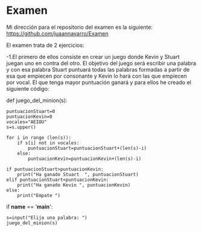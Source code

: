 # Examen
Mi dirección para el repositorio del examen es la siguiente: https://github.com/juaannavarro/Examen

El examen trata de 2 ejercicios:

-1.El primero de ellos consiste en crear un juego donde Kevin y Stuart juegan uno en contra del otro. El objetivo del juego será escribir una palabra y con esa palabra Stuart puntuará todas las palabras formadas a partir de esa que empiecen por consonante y Kevin lo hará con las que empiecen por vocal. El que tenga mayor puntuación ganará y para ellos he creado el siguiente código:





def juego_del_minion(s):
    
    puntuacionStuart=0
    puntuacionKevin=0
    vocales="AEIOU"
    s=s.upper()
    
    for i in range (len(s)):
        if s[i] not in vocales:
            puntuacionStuart=puntuacionStuart+(len(s)-i)
        else:
            puntuacionKevin=puntuacionKevin+(len(s)-i)
    
    if puntuacionStuart>puntuacionKevin:
        print("Ha ganado Stuart  ", puntuacionStuart)
    elif puntuacionStuart<puntuacionKevin:
        print("Ha ganado Kevin ", puntuacionKevin)
    else:
        print("Empate ")

if __name__ == '__main__':
    
    
    s=input("Elija una palabra: ")
    juego_del_minion(s)
